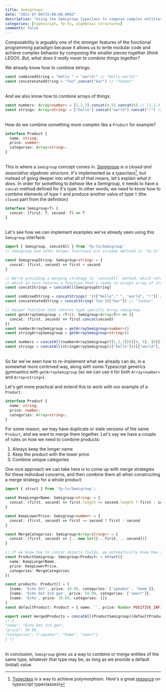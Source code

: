 ```yaml
---
title: Semigroups
date: "2021-07-04T15:00:00.000Z"
description: "Using the Semigroup typeclass to compose complex entities"
categories: [typescript, fp-ts, algebraic structures]
comments: false
---
```


Composability is arguably one of the stronger features of the functional programming paradigm because it allows us to write modular code and achieve complex behavior by composing the smaller pieces together (think LEGO!). _But, what does it really mean to combine things together?_

We already know how to combine strings:
```ts
const combinedString = "Hello " + "world!" // "Hello world!"
const concatenatedString = "foo".concat("bar") // "foobar"
```
\
And we also know how to combine arrays of things:
```ts
const numbers: Array<number> = [1,2,3].concat(4,5).concat(6) // [1,2,3,4,5,6]
const strings: Array<string> = ["hello"].concat("world").concat("!") // ["hello", "world", "!"]

```
\
How do we combine something more complex like a `Product` for example?
```ts
interface Product {
  name: string;
  price: number;
  categories: Array<string>;
}
```
\
This is where a `Semigroup` concept comes in. _[Semigroup](https://en.wikipedia.org/wiki/Semigroup) is a closed and associative algebraic structure_. It's implemented as a _typeclass_[^1], but instead of going deeper into what all of that means, let's explain _what it does_. In order for something to _behave_ like a Semigroup, it needs to have a `concat` method defined for it's type. In other words, we need to know how to combine elements of type `T` and produce another value of type `T` (the `closed` part from the definition)

```ts
interface Semigroup<T> {
  concat: (first: T, second: T) => T
}
```
\
Let's see how we can implement examples we've already seen using this `Semigroup` interface:

```ts
import { Semigroup, concatAll } from 'fp-ts/Semigroup'
// Semigroup and other helper functions are already defined in 'fp-ts' library

const SemigroupString: Semigroup<string> = {
  concat: (first, second) => first + second
}

// We're providing a merging strategy to `concatAll` method, which returns a function expecting an initial value, 
// which in turn returns a function that's ready to accept array of strings.
const concatStrings = concatAll(SemigroupString)

const combinedString = concatStrings('')(["Hello"," ", "world", "!"]) // "Hello world!" 
const concatenatedString = concatString('foo')(["bar"]) // "foobar"

// helper function that returns type specific Array semigroup
const getArraySemigroup = <T>(): Semigroup<Array<T>> => ({
  concat: (first, second) => first.concat(second)
})
const numberArraySemigroup = getArraySemigroup<number>()
const stringArraySemigroup = getArraySemigroup<string>()

const numbers = concatAll(numberArraySemigroup)([1,2,3])([[4, 5], [6]]) // [1,2,3,4,5,6]
const strings = concatAll(stringArraySemigroup)(["hello"])([["world"], ["!"]]) // ["hello", "world"]

```
\
So far we've seen how to re-implement what we already can do, in a somewhat more contrived way, along with some Typescript generics gymnastics with `getArraySemigroup` (so we can use it for both `Array<number>` and `Array<string>`).

Let's get more practical and extend this to work with our example of a `Product`.
```ts
interface Product {
  name: string;
  price: number;
  categories: Array<string>;
}
```

For some reason, we may have duplicate or stale versions of the same `Product`, and we want to merge them together.
Let's say we have a couple of rules on how we need to combine products:
 
1) Always keep the longer name
2) Keep the product with the lower price
3) Combine unique categories

One nice approach we can take here is to come up with merge strategies for these individual concerns, and then combine them all when constructing a merge strategy for a whole product:

```ts
import { struct } from 'fp-ts/Semigroup';

const KeepLongerName: Semigroup<string> = {
  concat: (first, second) => first.length >= second.length ? first : second
}

const KeepLowerPrice: Semigroup<number> = {
  concat: (first, second) => first <= second ? first : second
}

const MergeCategories: Semigroup<Array<string>> = {
  concat: (first, second) => [...new Set([...first, ...second])]
}

// If we know how to concat objects fields, we automatically know how to merge the whole object as well (using `struct`)
const ProductSemigroup: Semigroup<Product> = struct({
  name: KeepLongerName,
  price: KeepLowerPrice,
  categories: MergeCategories
})

const products: Product[] = [
  {name: 'Echo Dot', price: 49.99, categories: ['speaker', 'home']}, 
  {name: 'Echo Dot 3rd gen', price: 59.99, categories: ['smart']},
  {name: 'Echo', price: 39.99, categories: []}
]
const defaultProduct: Product = { name: '', price: Number.POSITIVE_INFINITY, categories: [] }

export const mergedProducts = concatAll(ProductSemigroup)(defaultProduct)(products)
/* {
"name": "Echo Dot 3rd gen", 
"price": 39.99,
"categories": ["speaker", "home", "smart"]
} */

```

\
In conclusion, `Semigroup` gives us a way to combine or merge entities of the same type, whatever that type may be, as long as we provide a default (initial) value.

[^1]: [Typeclass](https://en.wikipedia.org/wiki/Type_class) is a way to achieve polymorphism. Here's a great [resource](https://paulgray.net/typeclasses-in-typescript/) on typescript typeclasses!

